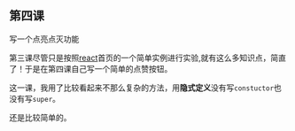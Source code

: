 ## 第四课

写一个点亮点灭功能

第三课尽管只是按照[react](https://reactjs.org/)首页的一个简单实例进行实验,就有这么多知识点，简直了！于是在第四课自己写一个简单的点赞按钮。

这一课，我用了比较看起来不那么复杂的方法，用**隐式定义**没有写``constuctor``也没有写``super``。

还是比较简单的。
